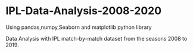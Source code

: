 # IPL-Data-Analysis-2008-2020
Using pandas,numpy,Seaborn and matplotlib python library

Data Analysis with IPL match-by-match dataset from the seasons 2008 to 2019.
